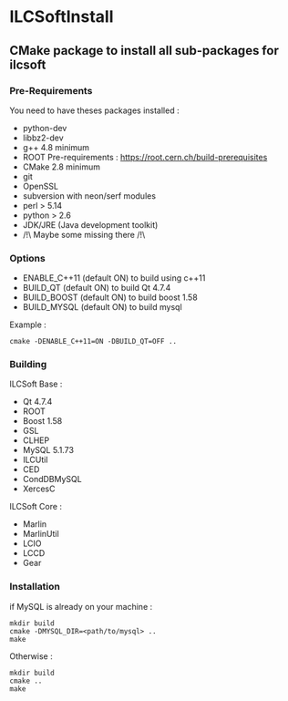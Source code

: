 # ILCSoftInstall
## CMake package to install all sub-packages for ilcsoft

### Pre-Requirements

You need to have theses packages installed :
 * python-dev
 * libbz2-dev
 * g++ 4.8 minimum
 * ROOT Pre-requirements : https://root.cern.ch/build-prerequisites
 * CMake 2.8 minimum 
 * git
 * OpenSSL
 * subversion with neon/serf modules
 * perl > 5.14
 * python > 2.6
 * JDK/JRE (Java development toolkit)
 * /!\ Maybe some missing there /!\

### Options
 * ENABLE_C++11 (default ON) to build using c++11
 * BUILD_QT (default ON) to build Qt 4.7.4
 * BUILD_BOOST (default ON) to build boost 1.58
 * BUILD_MYSQL (default ON) to build mysql

Example :
```
cmake -DENABLE_C++11=ON -DBUILD_QT=OFF ..
```

### Building 
ILCSoft Base :
 * Qt 4.7.4
 * ROOT
 * Boost 1.58
 * GSL
 * CLHEP
 * MySQL 5.1.73
 * ILCUtil
 * CED
 * CondDBMySQL
 * XercesC
 
ILCSoft Core :
 * Marlin
 * MarlinUtil
 * LCIO
 * LCCD
 * Gear

### Installation

if MySQL is already on your machine :

```
mkdir build
cmake -DMYSQL_DIR=<path/to/mysql> ..
make
```

Otherwise :

```
mkdir build
cmake ..
make
```
